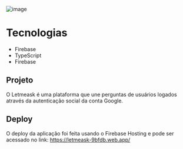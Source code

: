 ![image](https://user-images.githubusercontent.com/50646516/123531808-0a5ec980-d6de-11eb-8cea-ff9bcd8c38b7.png)

# Tecnologias
- Firebase
- TypeScript
- Firebase

## Projeto

O Letmeask é uma plataforma que une perguntas de usuários logados através da autenticação social da conta Google.


## Deploy

O deploy da aplicação foi feita usando o Firebase Hosting e pode ser acessado no link: https://letmeask-9bfdb.web.app/
